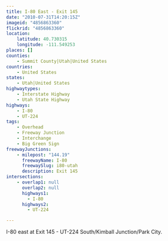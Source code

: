 ```yaml
---
title: I-80 East - Exit 145
date: "2010-07-31T14:20:15Z"
imageid: "4856863360"
flickrid: "4856863360"
location:
    latitude: 40.730315
    longitude: -111.549253
places: []
counties:
    - Summit County|Utah|United States
countries:
    - United States
states:
    - Utah|United States
highwaytypes:
    - Interstate Highway
    - Utah State Highway
highways:
    - I-80
    - UT-224
tags:
    - Overhead
    - Freeway Junction
    - Interchange
    - Big Green Sign
freewayJunctions:
    - milepost: "144.19"
      freewayName: I-80
      freewaySlug: i80-utah
      description: Exit 145
intersections:
    - overlap1: null
      overlap2: null
      highways1:
        - I-80
      highways2:
        - UT-224

---
```

I-80 east at Exit 145 - UT-224 South/Kimball Junction/Park City.